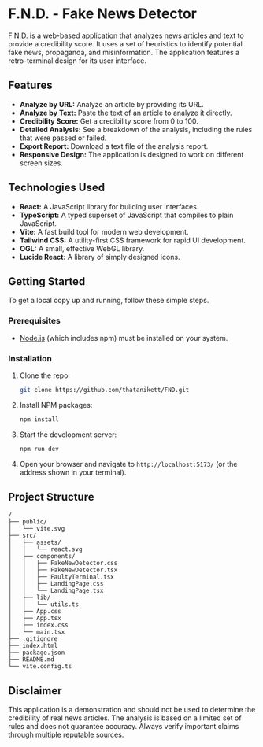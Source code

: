 # F.N.D. - Fake News Detector

F.N.D. is a web-based application that analyzes news articles and text to provide a credibility score. It uses a set of heuristics to identify potential fake news, propaganda, and misinformation. The application features a retro-terminal design for its user interface.

## Features

*   **Analyze by URL:** Analyze an article by providing its URL.
*   **Analyze by Text:** Paste the text of an article to analyze it directly.
*   **Credibility Score:** Get a credibility score from 0 to 100.
*   **Detailed Analysis:** See a breakdown of the analysis, including the rules that were passed or failed.
*   **Export Report:** Download a text file of the analysis report.
*   **Responsive Design:** The application is designed to work on different screen sizes.

## Technologies Used

*   **React:** A JavaScript library for building user interfaces.
*   **TypeScript:** A typed superset of JavaScript that compiles to plain JavaScript.
*   **Vite:** A fast build tool for modern web development.
*   **Tailwind CSS:** A utility-first CSS framework for rapid UI development.
*   **OGL:** A small, effective WebGL library.
*   **Lucide React:** A library of simply designed icons.

## Getting Started

To get a local copy up and running, follow these simple steps.

### Prerequisites

*   [Node.js](https://nodejs.org/) (which includes npm) must be installed on your system.

### Installation

1.  Clone the repo:
    ```sh
    git clone https://github.com/thatanikett/FND.git
    ```
2.  Install NPM packages:
    ```sh
    npm install
    ```
3.  Start the development server:
    ```sh
    npm run dev
    ```
4.  Open your browser and navigate to `http://localhost:5173/` (or the address shown in your terminal).

## Project Structure

```
/
├── public/
│   └── vite.svg
├── src/
│   ├── assets/
│   │   └── react.svg
│   ├── components/
│   │   ├── FakeNewDetector.css
│   │   ├── FakeNewDetector.tsx
│   │   ├── FaultyTerminal.tsx
│   │   ├── LandingPage.css
│   │   └── LandingPage.tsx
│   ├── lib/
│   │   └── utils.ts
│   ├── App.css
│   ├── App.tsx
│   ├── index.css
│   └── main.tsx
├── .gitignore
├── index.html
├── package.json
├── README.md
└── vite.config.ts
```

## Disclaimer

This application is a demonstration and should not be used to determine the credibility of real news articles. The analysis is based on a limited set of rules and does not guarantee accuracy. Always verify important claims through multiple reputable sources.